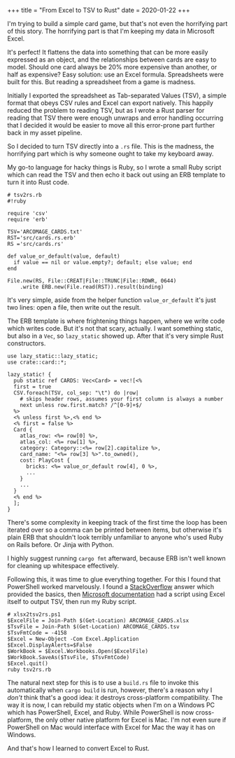 +++
title = "From Excel to TSV to Rust"
date = 2020-01-22
+++

I'm trying to build a simple card game, but that's not even the horrifying part
of this story. The horrifying part is that I'm keeping my data in Microsoft
Excel.

It's perfect! It flattens the data into something that can be more easily
expressed as an object, and the relationships between cards are easy to model.
Should one card always be 20% more expensive than another, or half as expensive?
Easy solution: use an Excel formula. Spreadsheets were built for this. But
reading a spreadsheet from a game is madness.

Initially I exported the spreadsheet as Tab-separated Values (TSV), a simple
format that obeys CSV rules and Excel can export natively. This happily reduced
the problem to reading TSV, but as I wrote a Rust parser for reading that TSV
there were enough unwraps and error handling occurring that I decided it would
be easier to move all this error-prone part further back in my asset pipeline.

So I decided to turn TSV directly into a `.rs` file. This is the madness, the
horrifying part which is why someone ought to take my keyboard away.

My go-to language for hacky things is Ruby, so I wrote a small Ruby script which
can read the TSV and then echo it back out using an ERB template to turn it into
Rust code.

    # tsv2rs.rb
    #!ruby

    require 'csv'
    require 'erb'

    TSV='ARCOMAGE_CARDS.txt'
    RST='src/cards.rs.erb'
    RS ='src/cards.rs'

    def value_or_default(value, default)
      if value == nil or value.empty?; default; else value; end
    end

    File.new(RS, File::CREAT|File::TRUNC|File::RDWR, 0644)
        .write ERB.new(File.read(RST)).result(binding)

It's very simple, aside from the helper function `value_or_default` it's just
two lines: open a file, then write out the result.

The ERB template is where frightening things happen, where we write code which
writes code. But it's not that scary, actually. I want something static, but
also in a `Vec`, so `lazy_static` showed up. After that it's very simple Rust
constructors.

    use lazy_static::lazy_static;
    use crate::card::*;

    lazy_static! {
      pub static ref CARDS: Vec<Card> = vec![<%
      first = true
      CSV.foreach(TSV, col_sep: "\t") do |row|
        # skips header rows, assumes your first column is always a number
        next unless row.first.match? /^[0-9]+$/
      %>
      <% unless first %>,<% end %>
      <% first = false %>
      Card {
        atlas_row: <%= row[0] %>,
        atlas_col: <%= row[1] %>,
        category: Category::<%= row[2].capitalize %>,
        card_name: "<%= row[3] %>".to_owned(),
        cost: PlayCost {
          bricks: <%= value_or_default row[4], 0 %>,
          ...
        }
        ...
      }
      <% end %>
      ];
    }

There's some complexity in keeping track of the first time the loop has been
iterated over so a comma can be printed between items, but otherwise it's plain
ERB that shouldn't look terribly unfamiliar to anyone who's used Ruby on Rails
before. Or Jinja with Python.

I highly suggest running `cargo fmt` afterward, because ERB isn't well known for
cleaning up whitespace effectively.

Following this, it was time to glue everything together. For this I found that
PowerShell worked marvelously. I found a [StackOverflow][so0] answer which
provided the basics, then [Microsoft documentation][msft0] had a script using
Excel itself to output TSV, then run my Ruby script.

    # xlsx2tsv2rs.ps1
    $ExcelFile = Join-Path $(Get-Location) ARCOMAGE_CARDS.xlsx
    $TsvFile = Join-Path $(Get-Location) ARCOMAGE_CARDS.tsv
    $TsvFmtCode = -4158
    $Excel = New-Object -Com Excel.Application
    $Excel.DisplayAlerts=$False
    $WorkBook = $Excel.Workbooks.Open($ExcelFile)
    $WorkBook.SaveAs($TsvFile, $TsvFmtCode)
    $Excel.quit()
    ruby tsv2rs.rb

The natural next step for this is to use a `build.rs` file to invoke this
automatically when `cargo build` is run, however, there's a reason why I *don't*
think that's a good idea: it destroys cross-platform compatibility. The way it
is now, I can rebuild my static objects when I'm on a Windows PC which has
PowerShell, Excel, and Ruby. While PowerShell is now cross-platform, the only
other native platform for Excel is Mac. I'm not even sure if PowerShell on Mac
would interface with Excel for Mac the way it has on Windows.

And that's how I learned to convert Excel to Rust.

[so0]: https://stackoverflow.com/a/1858234
[msft0]: https://docs.microsoft.com/en-us/office/vba/api/excel.xlfileformat
